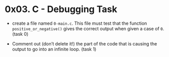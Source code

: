#  0x03. C - Debugging Task

-  create a file named `0-main.c`. This file must test that the function `positive_or_negative()` gives the correct output when given a case of `0`. (task 0)

- Comment out (don’t delete it!) the part of the code that is causing the output to go into an infinite loop. (task 1)